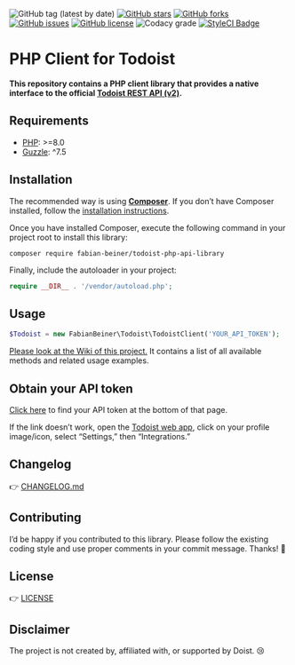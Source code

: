 ![GitHub tag (latest by date)](https://img.shields.io/github/v/tag/FabianBeiner/Todoist-PHP-API-Library?style=flat-square) [![GitHub stars](https://img.shields.io/github/stars/FabianBeiner/Todoist-PHP-API-Library?style=flat-square)](https://github.com/FabianBeiner/Todoist-PHP-API-Library/stargazers) [![GitHub forks](https://img.shields.io/github/forks/FabianBeiner/Todoist-PHP-API-Library?style=flat-square)](https://github.com/FabianBeiner/Todoist-PHP-API-Library/network) [![GitHub issues](https://img.shields.io/github/issues/FabianBeiner/Todoist-PHP-API-Library?style=flat-square)](https://github.com/FabianBeiner/Todoist-PHP-API-Library/issues) [![GitHub license](https://img.shields.io/github/license/FabianBeiner/Todoist-PHP-API-Library?style=flat-square)](https://github.com/FabianBeiner/Todoist-PHP-API-Library/blob/master/LICENSE) ![Codacy grade](https://img.shields.io/codacy/grade/a8cad853a2b041a896753b4dda5659ad?style=flat-square) [![StyleCI Badge](https://styleci.io/repos/28313097/shield?style=flat-square)](https://styleci.io/repos/28313097/)

# PHP Client for Todoist

**This repository contains a PHP client library that provides a native interface to the official 
[Todoist REST API (v2)](https://developer.todoist.com/rest/v2/).**

## Requirements

- [PHP](https://php.net/): >=8.0
- [Guzzle](https://github.com/guzzle/guzzle): ^7.5

## Installation

The recommended way is using **[Composer](https://getcomposer.org/)**. If you don’t have Composer installed, follow the [installation instructions](https://getcomposer.org/doc/00-intro.md#installation-linux-unix-macos).

Once you have installed Composer, execute the following command in your project root to install this library:

```shell
composer require fabian-beiner/todoist-php-api-library
```

Finally, include the autoloader in your project:

```php
require __DIR__ . '/vendor/autoload.php';
```

## Usage

```php
$Todoist = new FabianBeiner\Todoist\TodoistClient('YOUR_API_TOKEN');
```

[Please look at the Wiki of this project.](https://github.com/FabianBeiner/Todoist-PHP-API-Library/wiki) It contains a list of all available methods and related usage examples.

## Obtain your API token

[Click here](https://todoist.com/app/settings/integrations) to find your API token at the bottom of that page.

If the link doesn’t work, open the [Todoist web app](https://todoist.com/app/), click on your profile image/icon, select “Settings,” then “Integrations.”

## Changelog

👉 [CHANGELOG.md](https://github.com/FabianBeiner/Todoist-PHP-API-Library/blob/master/CHANGELOG.md)

## Contributing
I’d be happy if you contributed to this library. Please follow the existing coding style and use proper comments in your commit message. Thanks! 🙇

## License

👉 [LICENSE](https://github.com/FabianBeiner/Todoist-PHP-API-Library/blob/master/LICENSE)

## Disclaimer

The project is not created by, affiliated with, or supported by Doist. 😢
